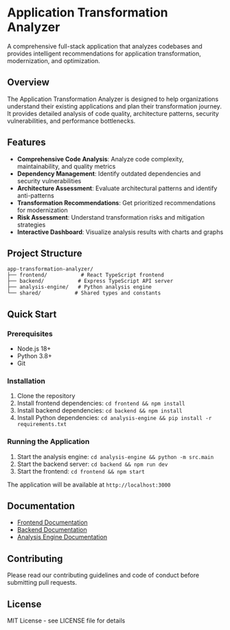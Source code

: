 # Application Transformation Analyzer

A comprehensive full-stack application that analyzes codebases and provides intelligent recommendations for application transformation, modernization, and optimization.

## Overview

The Application Transformation Analyzer is designed to help organizations understand their existing applications and plan their transformation journey. It provides detailed analysis of code quality, architecture patterns, security vulnerabilities, and performance bottlenecks.

## Features

- **Comprehensive Code Analysis**: Analyze code complexity, maintainability, and quality metrics
- **Dependency Management**: Identify outdated dependencies and security vulnerabilities  
- **Architecture Assessment**: Evaluate architectural patterns and identify anti-patterns
- **Transformation Recommendations**: Get prioritized recommendations for modernization
- **Risk Assessment**: Understand transformation risks and mitigation strategies
- **Interactive Dashboard**: Visualize analysis results with charts and graphs

## Project Structure

```
app-transformation-analyzer/
├── frontend/           # React TypeScript frontend
├── backend/           # Express TypeScript API server
├── analysis-engine/   # Python analysis engine
└── shared/           # Shared types and constants
```

## Quick Start

### Prerequisites

- Node.js 18+
- Python 3.8+
- Git

### Installation

1. Clone the repository
2. Install frontend dependencies: `cd frontend && npm install`
3. Install backend dependencies: `cd backend && npm install`
4. Install Python dependencies: `cd analysis-engine && pip install -r requirements.txt`

### Running the Application

1. Start the analysis engine: `cd analysis-engine && python -m src.main`
2. Start the backend server: `cd backend && npm run dev`
3. Start the frontend: `cd frontend && npm start`

The application will be available at `http://localhost:3000`

## Documentation

- [Frontend Documentation](./frontend/README.md)
- [Backend Documentation](./backend/README.md)
- [Analysis Engine Documentation](./analysis-engine/README.md)

## Contributing

Please read our contributing guidelines and code of conduct before submitting pull requests.

## License

MIT License - see LICENSE file for details
